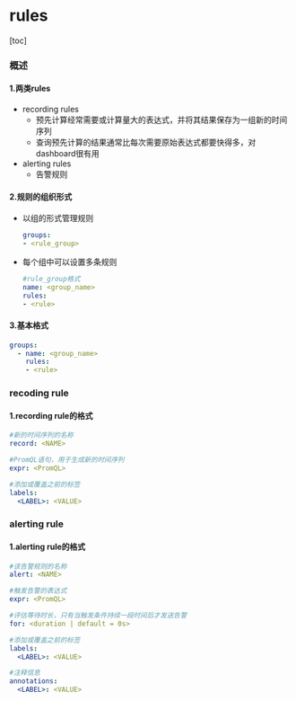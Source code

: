 # rules
[toc]
### 概述
#### 1.两类rules
* recording rules
  * 预先计算经常需要或计算量大的表达式，并将其结果保存为一组新的时间序列
  * 查询预先计算的结果通常比每次需要原始表达式都要快得多，对dashboard很有用
* alerting rules
  * 告警规则

#### 2.规则的组织形式
* 以组的形式管理规则
  ```yaml
  groups:
  - <rule_group>
  ```
* 每个组中可以设置多条规则
  ```yaml
  #rule_group格式
  name: <group_name>
  rules:
  - <rule>
  ```
#### 3.基本格式
```yaml
groups:
  - name: <group_name>
    rules:
    - <rule>
```

### recoding rule
#### 1.recording rule的格式
```yaml
#新的时间序列的名称
record: <NAME>

#PromQL语句，用于生成新的时间序列
expr: <PromQL>

#添加或覆盖之前的标签
labels:
  <LABEL>: <VALUE>
```


### alerting rule
#### 1.alerting rule的格式
```yaml
#该告警规则的名称
alert: <NAME>

#触发告警的表达式
expr: <PromQL>

#评估等待时长，只有当触发条件持续一段时间后才发送告警
for: <duration | default = 0s>

#添加或覆盖之前的标签
labels:
  <LABEL>: <VALUE>

#注释信息
annotations:
  <LABEL>: <VALUE>
```

